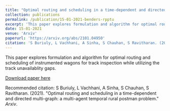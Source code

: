 ```yaml
---
title: "Optimal routing and scheduling in a time-dependent and directed multi-graph: a multi-agent temporal rural postman problem"
collection: publications
permalink: /publication/15-01-2021-benders-rpptu
excerpt: 'This paper explores formulation and algorithm for optimal routing and scheduling of instrumented wagons for track inspection while utilizing the track unavailablity gaps.'
date: 15-01-2021
venue: 'Arxiv'
paperurl: 'https://arxiv.org/abs/2101.04950'
citation: 'S Buriuly, L Vachhani, A Sinha, S Chauhan, S Ravitharan. (2021). &quot;Optimal routing and scheduling in a time-dependent and directed multi-graph: a multi-agent temporal rural postman problem.&quot; <i>Arxiv</i>.'
---
```

This paper explores formulation and algorithm for optimal routing and scheduling of instrumented wagons for track inspection while utilizing the track unavailablity gaps.

[Download paper here](https://arxiv.org/abs/2101.04950)

Recommended citation: S Buriuly, L Vachhani, A Sinha, S Chauhan, S Ravitharan. (2021). "Optimal routing and scheduling in a time-dependent and directed multi-graph: a multi-agent temporal rural postman problem." <i>Arxiv</i>.